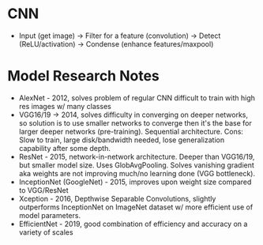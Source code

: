 # CNN 
- Input (get image) -> Filter for a feature (convolution) -> Detect (ReLU/activation) -> Condense (enhance features/maxpool)


# Model Research Notes
- AlexNet - 2012, solves problem of regular CNN difficult to train with high res images w/ many classes
- VGG16/19 -> 2014, solves difficulty in converging on deeper networks, so solution is to use smaller networks to converge then it's the base for larger deeper networks (pre-training). Sequential architecture. Cons: Slow to train, large disk/bandwidth needed, lose generalization capability after some depth.
- ResNet - 2015, network-in-network architecture. Deeper than VGG16/19, but smaller model size. Uses GlobAvgPooling. Solves vanishing gradient aka weights are not improving much/no learning done (VGG bottleneck).
- InceptionNet (GoogleNet) - 2015, improves upon weight size compared to VGG/ResNet
- Xception - 2016, Depthwise Separable Convolutions, slightly outperforms InceptionNet on ImageNet dataset w/ more efficient use of model parameters.
- EfficientNet - 2019, good combination of efficiency and accuracy on a variety of scales